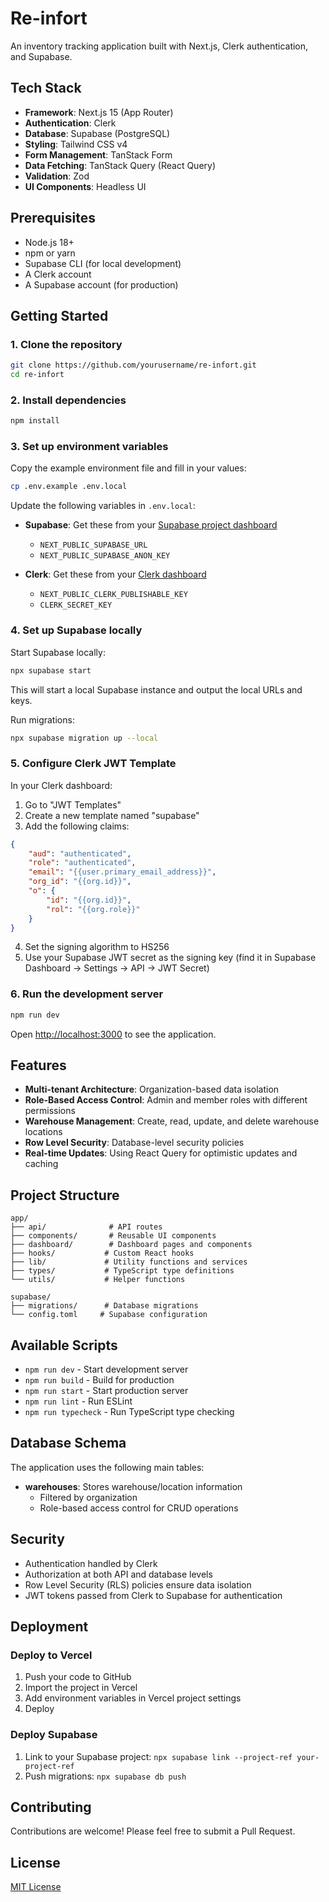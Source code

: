 # Re-infort

An inventory tracking application built with Next.js, Clerk authentication, and Supabase.

## Tech Stack

- **Framework**: Next.js 15 (App Router)
- **Authentication**: Clerk
- **Database**: Supabase (PostgreSQL)
- **Styling**: Tailwind CSS v4
- **Form Management**: TanStack Form
- **Data Fetching**: TanStack Query (React Query)
- **Validation**: Zod
- **UI Components**: Headless UI

## Prerequisites

- Node.js 18+ 
- npm or yarn
- Supabase CLI (for local development)
- A Clerk account
- A Supabase account (for production)

## Getting Started

### 1. Clone the repository

```bash
git clone https://github.com/yourusername/re-infort.git
cd re-infort
```

### 2. Install dependencies

```bash
npm install
```

### 3. Set up environment variables

Copy the example environment file and fill in your values:

```bash
cp .env.example .env.local
```

Update the following variables in `.env.local`:

- **Supabase**: Get these from your [Supabase project dashboard](https://app.supabase.com)
  - `NEXT_PUBLIC_SUPABASE_URL`
  - `NEXT_PUBLIC_SUPABASE_ANON_KEY`

- **Clerk**: Get these from your [Clerk dashboard](https://dashboard.clerk.com)
  - `NEXT_PUBLIC_CLERK_PUBLISHABLE_KEY`
  - `CLERK_SECRET_KEY`

### 4. Set up Supabase locally

Start Supabase locally:

```bash
npx supabase start
```

This will start a local Supabase instance and output the local URLs and keys.

Run migrations:

```bash
npx supabase migration up --local
```

### 5. Configure Clerk JWT Template

In your Clerk dashboard:

1. Go to "JWT Templates"
2. Create a new template named "supabase"
3. Add the following claims:

```json
{
    "aud": "authenticated",
    "role": "authenticated",
    "email": "{{user.primary_email_address}}",
    "org_id": "{{org.id}}",
    "o": {
        "id": "{{org.id}}",
        "rol": "{{org.role}}"
    }
}
```

4. Set the signing algorithm to HS256
5. Use your Supabase JWT secret as the signing key (find it in Supabase Dashboard → Settings → API → JWT Secret)

### 6. Run the development server

```bash
npm run dev
```

Open [http://localhost:3000](http://localhost:3000) to see the application.

## Features

- **Multi-tenant Architecture**: Organization-based data isolation
- **Role-Based Access Control**: Admin and member roles with different permissions
- **Warehouse Management**: Create, read, update, and delete warehouse locations
- **Row Level Security**: Database-level security policies
- **Real-time Updates**: Using React Query for optimistic updates and caching

## Project Structure

```
app/
├── api/              # API routes
├── components/       # Reusable UI components
├── dashboard/        # Dashboard pages and components
├── hooks/           # Custom React hooks
├── lib/             # Utility functions and services
├── types/           # TypeScript type definitions
└── utils/           # Helper functions

supabase/
├── migrations/      # Database migrations
└── config.toml     # Supabase configuration
```

## Available Scripts

- `npm run dev` - Start development server
- `npm run build` - Build for production
- `npm run start` - Start production server
- `npm run lint` - Run ESLint
- `npm run typecheck` - Run TypeScript type checking

## Database Schema

The application uses the following main tables:

- **warehouses**: Stores warehouse/location information
  - Filtered by organization
  - Role-based access control for CRUD operations

## Security

- Authentication handled by Clerk
- Authorization at both API and database levels
- Row Level Security (RLS) policies ensure data isolation
- JWT tokens passed from Clerk to Supabase for authentication

## Deployment

### Deploy to Vercel

1. Push your code to GitHub
2. Import the project in Vercel
3. Add environment variables in Vercel project settings
4. Deploy

### Deploy Supabase

1. Link to your Supabase project: `npx supabase link --project-ref your-project-ref`
2. Push migrations: `npx supabase db push`

## Contributing

Contributions are welcome! Please feel free to submit a Pull Request.

## License

[MIT License](LICENSE)